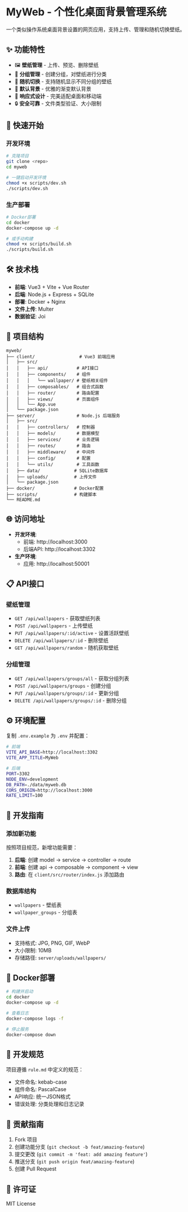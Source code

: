 # MyWeb - 个性化桌面背景管理系统

一个类似操作系统桌面背景设置的网页应用，支持上传、管理和随机切换壁纸。

## ✨ 功能特性

- 🖼️ **壁纸管理** - 上传、预览、删除壁纸
- 📁 **分组管理** - 创建分组，对壁纸进行分类
- 🎲 **随机切换** - 支持随机显示不同分组的壁纸
- 🎨 **默认背景** - 优雅的渐变默认背景
- 📱 **响应式设计** - 完美适配桌面和移动端
- 🔒 **安全可靠** - 文件类型验证、大小限制

## 🚀 快速开始

### 开发环境

```bash
# 克隆项目
git clone <repo>
cd myweb

# 一键启动开发环境
chmod +x scripts/dev.sh
./scripts/dev.sh
```

### 生产部署

```bash
# Docker部署
cd docker
docker-compose up -d

# 或手动构建
chmod +x scripts/build.sh
./scripts/build.sh
```

## 🛠️ 技术栈

- **前端**: Vue3 + Vite + Vue Router
- **后端**: Node.js + Express + SQLite
- **部署**: Docker + Nginx
- **文件上传**: Multer
- **数据验证**: Joi

## 📁 项目结构

```
myweb/
├── client/                 # Vue3 前端应用
│   ├── src/
│   │   ├── api/           # API接口
│   │   ├── components/    # 组件
│   │   │   └── wallpaper/ # 壁纸相关组件
│   │   ├── composables/   # 组合式函数
│   │   ├── router/        # 路由配置
│   │   ├── views/         # 页面组件
│   │   └── App.vue
│   └── package.json
├── server/                # Node.js 后端服务
│   ├── src/
│   │   ├── controllers/   # 控制器
│   │   ├── models/        # 数据模型
│   │   ├── services/      # 业务逻辑
│   │   ├── routes/        # 路由
│   │   ├── middleware/    # 中间件
│   │   ├── config/        # 配置
│   │   └── utils/         # 工具函数
│   ├── data/             # SQLite数据库
│   ├── uploads/          # 上传文件
│   └── package.json
├── docker/               # Docker配置
├── scripts/              # 构建脚本
└── README.md
```

## 🌐 访问地址

- **开发环境**:
  - 前端: http://localhost:3000
  - 后端API: http://localhost:3302
- **生产环境**:
  - 应用: http://localhost:50001

## 📋 API接口

### 壁纸管理

- `GET /api/wallpapers` - 获取壁纸列表
- `POST /api/wallpapers` - 上传壁纸
- `PUT /api/wallpapers/:id/active` - 设置活跃壁纸
- `DELETE /api/wallpapers/:id` - 删除壁纸
- `GET /api/wallpapers/random` - 随机获取壁纸

### 分组管理

- `GET /api/wallpapers/groups/all` - 获取分组列表
- `POST /api/wallpapers/groups` - 创建分组
- `PUT /api/wallpapers/groups/:id` - 更新分组
- `DELETE /api/wallpapers/groups/:id` - 删除分组

## ⚙️ 环境配置

复制 `.env.example` 为 `.env` 并配置：

```bash
# 前端
VITE_API_BASE=http://localhost:3302
VITE_APP_TITLE=MyWeb

# 后端
PORT=3302
NODE_ENV=development
DB_PATH=./data/myweb.db
CORS_ORIGIN=http://localhost:3000
RATE_LIMIT=100
```

## 🔧 开发指南

### 添加新功能

按照项目规范，新增功能需要：

1. **后端**: 创建 model → service → controller → route
2. **前端**: 创建 api → composable → component → view
3. **路由**: 在 `client/src/router/index.js` 添加路由

### 数据库结构

- `wallpapers` - 壁纸表
- `wallpaper_groups` - 分组表

### 文件上传

- 支持格式: JPG, PNG, GIF, WebP
- 大小限制: 10MB
- 存储路径: `server/uploads/wallpapers/`

## 🐳 Docker部署

```bash
# 构建并启动
cd docker
docker-compose up -d

# 查看日志
docker-compose logs -f

# 停止服务
docker-compose down
```

## 📝 开发规范

项目遵循 `rule.md` 中定义的规范：

- 文件命名: kebab-case
- 组件命名: PascalCase
- API响应: 统一JSON格式
- 错误处理: 分类处理和日志记录

## 🤝 贡献指南

1. Fork 项目
2. 创建功能分支 (`git checkout -b feat/amazing-feature`)
3. 提交更改 (`git commit -m 'feat: add amazing feature'`)
4. 推送分支 (`git push origin feat/amazing-feature`)
5. 创建 Pull Request

## 📄 许可证

MIT License

